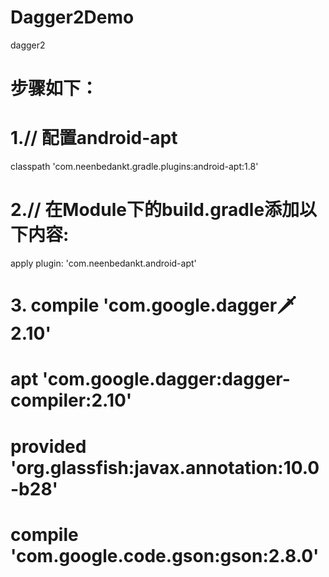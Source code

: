 # Dagger2Demo
dagger2
# 步骤如下：
# 1.// 配置android-apt
classpath 'com.neenbedankt.gradle.plugins:android-apt:1.8'
# 2.// 在Module下的build.gradle添加以下内容:
apply plugin: 'com.neenbedankt.android-apt'
# 3. compile 'com.google.dagger:dagger:2.10'
# apt 'com.google.dagger:dagger-compiler:2.10'
# provided 'org.glassfish:javax.annotation:10.0-b28'
# compile 'com.google.code.gson:gson:2.8.0'
